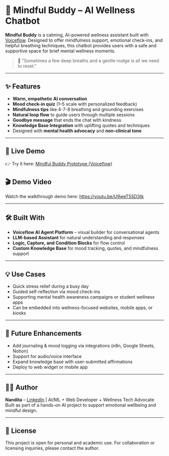 # 🌿 Mindful Buddy – AI Wellness Chatbot

**Mindful Buddy** is a calming, AI-powered wellness assistant built with [Voiceflow](https://www.voiceflow.com/). Designed to offer mindfulness support, emotional check-ins, and helpful breathing techniques, this chatbot provides users with a safe and supportive space for brief mental wellness moments.

> 🧘 "Sometimes a few deep breaths and a gentle nudge is all we need to reset."

---

## ✨ Features

- **Warm, empathetic AI conversation**
- **Mood check-in quiz** (1–5 scale with personalized feedback)
- **Mindfulness tips** like 4-7-8 breathing and grounding exercises
- **Natural loop flow** to guide users through multiple sessions
- **Goodbye message** that ends the chat with kindness
- **Knowledge Base Integration** with uplifting quotes and techniques
- Designed with **mental health advocacy** and **non-clinical tone**

---

## 🔗 Live Demo

👉 Try it here: [Mindful Buddy Prototype (Voiceflow)](https://creator.voiceflow.com/prototype/67eefc29209839b2299637cc)

## 🎬 Demo Video

Watch the walkthrough demo here: https://youtu.be/U9weT5SD3tk

---

## 🛠 Built With

- **Voiceflow AI Agent Platform** – visual builder for conversational agents
- **LLM-based Assistant** for natural understanding and responses
- **Logic, Capture, and Condition Blocks** for flow control
- **Custom Knowledge Base** for mood tracking, quotes, and mindfulness support

---

## 💡 Use Cases

- Quick stress relief during a busy day
- Guided self-reflection via mood check-ins
- Supporting mental health awareness campaigns or student wellness apps
- Can be embedded into wellness-focused websites, mobile apps, or kiosks

---

## 🚀 Future Enhancements

- Add journaling & mood logging via integrations (n8n, Google Sheets, Notion)
- Support for audio/voice interface
- Expand knowledge base with user-submitted affirmations
- Deploy to web widget or mobile app

---

## 🧑‍💻 Author

**Nandita** – [LinkedIn]([https://www.linkedin.com/](https://www.linkedin.com/in/nanditabharambe/)) | AI/ML + Web Developer + Wellness Tech Advocate  
Built as part of a hands-on AI project to support emotional wellbeing and mindful design.

---

## 📄 License

This project is open for personal and academic use. For collaboration or licensing inquiries, please contact the author.
